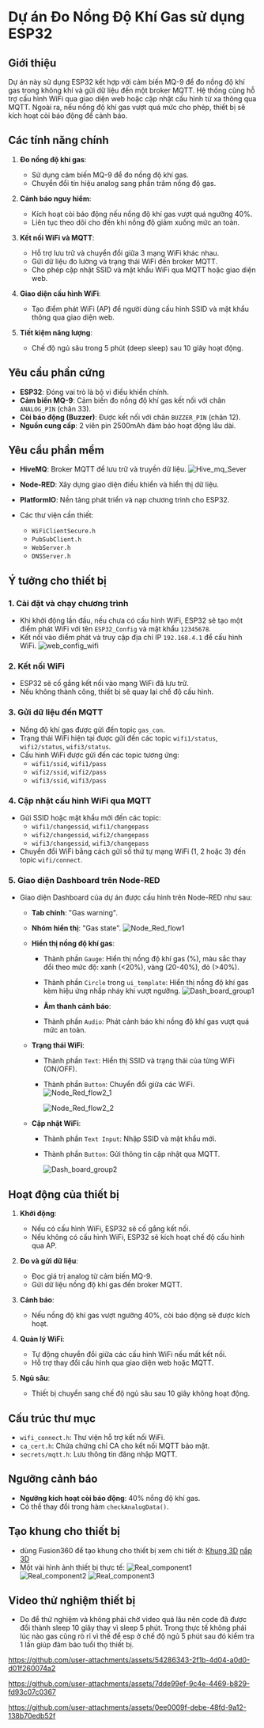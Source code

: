 # Dự án Đo Nồng Độ Khí Gas sử dụng ESP32

## Giới thiệu

Dự án này sử dụng ESP32 kết hợp với cảm biến MQ-9 để đo nồng độ khí gas trong không khí và gửi dữ liệu đến một broker MQTT. Hệ thống cũng hỗ trợ cấu hình WiFi qua giao diện web hoặc cập nhật cấu hình từ xa thông qua MQTT. Ngoài ra, nếu nồng độ khí gas vượt quá mức cho phép, thiết bị sẽ kích hoạt còi báo động để cảnh báo.

## Các tính năng chính
1. **Đo nồng độ khí gas**:
   - Sử dụng cảm biến MQ-9 để đo nồng độ khí gas.
   - Chuyển đổi tín hiệu analog sang phần trăm nồng độ gas.

2. **Cảnh báo nguy hiểm**:
   - Kích hoạt còi báo động nếu nồng độ khí gas vượt quá ngưỡng 40%.
   - Liên tục theo dõi cho đến khi nồng độ giảm xuống mức an toàn.

3. **Kết nối WiFi và MQTT**:
   - Hỗ trợ lưu trữ và chuyển đổi giữa 3 mạng WiFi khác nhau.
   - Gửi dữ liệu đo lường và trạng thái WiFi đến broker MQTT.
   - Cho phép cập nhật SSID và mật khẩu WiFi qua MQTT hoặc giao diện web.

4. **Giao diện cấu hình WiFi**:
   - Tạo điểm phát WiFi (AP) để người dùng cấu hình SSID và mật khẩu thông qua giao diện web.

5. **Tiết kiệm năng lượng**:
   - Chế độ ngủ sâu trong 5 phút (deep sleep) sau 10 giây hoạt động.

## Yêu cầu phần cứng
- **ESP32**: Đóng vai trò là bộ vi điều khiển chính.
- **Cảm biến MQ-9**: Cảm biến đo nồng độ khí gas kết nối với chân `ANALOG_PIN` (chân 33).
- **Còi báo động (Buzzer)**: Được kết nối với chân `BUZZER_PIN` (chân 12).
- **Nguồn cung cấp**: 2 viên pin 2500mAh đảm bảo hoạt động lâu dài.

## Yêu cầu phần mềm
- **HiveMQ**: Broker MQTT để lưu trữ và truyền dữ liệu.
  ![Hive_mq_Sever](https://github.com/user-attachments/assets/a9f96fd1-36f6-41e6-8602-62a356963ced)
  
- **Node-RED**: Xây dựng giao diện điều khiển và hiển thị dữ liệu.
- **PlatformIO**: Nền tảng phát triển và nạp chương trình cho ESP32.
- Các thư viện cần thiết:
  - `WiFiClientSecure.h`
  - `PubSubClient.h`
  - `WebServer.h`
  - `DNSServer.h`

## Ý tưởng cho thiết bị

### 1. Cài đặt và chạy chương trình
- Khi khởi động lần đầu, nếu chưa có cấu hình WiFi, ESP32 sẽ tạo một điểm phát WiFi với tên `ESP32_Config` và mật khẩu `12345678`.
- Kết nối vào điểm phát và truy cập địa chỉ IP `192.168.4.1` để cấu hình WiFi.
  ![web_config_wifi](https://github.com/user-attachments/assets/22ac02b9-6b73-41c3-8df8-b60634e412b0)


### 2. Kết nối WiFi
- ESP32 sẽ cố gắng kết nối vào mạng WiFi đã lưu trữ.
- Nếu không thành công, thiết bị sẽ quay lại chế độ cấu hình.

### 3. Gửi dữ liệu đến MQTT
- Nồng độ khí gas được gửi đến topic `gas_con`.
- Trạng thái WiFi hiện tại được gửi đến các topic `wifi1/status`, `wifi2/status`, `wifi3/status`.
- Cấu hình WiFi được gửi đến các topic tương ứng:
  - `wifi1/ssid`, `wifi1/pass`
  - `wifi2/ssid`, `wifi2/pass`
  - `wifi3/ssid`, `wifi3/pass`

### 4. Cập nhật cấu hình WiFi qua MQTT
- Gửi SSID hoặc mật khẩu mới đến các topic:
  - `wifi1/changessid`, `wifi1/changepass`
  - `wifi2/changessid`, `wifi2/changepass`
  - `wifi3/changessid`, `wifi3/changepass`
- Chuyển đổi WiFi bằng cách gửi số thứ tự mạng WiFi (1, 2 hoặc 3) đến topic `wifi/connect`.

### 5. Giao diện Dashboard trên Node-RED
- Giao diện Dashboard của dự án được cấu hình trên Node-RED như sau:
  - **Tab chính**: "Gas warning".
  - **Nhóm hiển thị**: "Gas state".
    ![Node_Red_flow1](https://github.com/user-attachments/assets/ccd155b7-1061-4343-b9f6-9da530066067)

  - **Hiển thị nồng độ khí gas**:
    - Thành phần `Gauge`: Hiển thị nồng độ khí gas (%), màu sắc thay đổi theo mức độ: xanh (<20%), vàng (20-40%), đỏ (>40%).
    - Thành phần `Circle` trong `ui_template`: Hiển thị nồng độ khí gas kèm hiệu ứng nhấp nháy khi vượt ngưỡng.
       ![Dash_board_group1](https://github.com/user-attachments/assets/fe261b4c-b59e-4746-911e-46d9d914fcac)

    - **Âm thanh cảnh báo**:
    - Thành phần `Audio`: Phát cảnh báo khi nồng độ khí gas vượt quá mức an toàn.
    
  - **Trạng thái WiFi**:
    - Thành phần `Text`: Hiển thị SSID và trạng thái của từng WiFi (ON/OFF).
    - Thành phần `Button`: Chuyển đổi giữa các WiFi.
      ![Node_Red_flow2_1](https://github.com/user-attachments/assets/28c9da40-ad0f-4a29-9870-123b90068771)
      
      ![Node_Red_flow2_2](https://github.com/user-attachments/assets/0b14b289-0bc7-4d38-81ba-4524a73ff054)

  - **Cập nhật WiFi**:
    - Thành phần `Text Input`: Nhập SSID và mật khẩu mới.
    - Thành phần `Button`: Gửi thông tin cập nhật qua MQTT.
      
      ![Dash_board_group2](https://github.com/user-attachments/assets/efb00c82-026d-4ced-9de4-cb176d4a4f02)
    


## Hoạt động của thiết bị
1. **Khởi động**:
   - Nếu có cấu hình WiFi, ESP32 sẽ cố gắng kết nối.
   - Nếu không có cấu hình WiFi, ESP32 sẽ kích hoạt chế độ cấu hình qua AP.

2. **Đo và gửi dữ liệu**:
   - Đọc giá trị analog từ cảm biến MQ-9.
   - Gửi dữ liệu nồng độ khí gas đến broker MQTT.

3. **Cảnh báo**:
   - Nếu nồng độ khí gas vượt ngưỡng 40%, còi báo động sẽ được kích hoạt.

4. **Quản lý WiFi**:
   - Tự động chuyển đổi giữa các cấu hình WiFi nếu mất kết nối.
   - Hỗ trợ thay đổi cấu hình qua giao diện web hoặc MQTT.

5. **Ngủ sâu**:
   - Thiết bị chuyển sang chế độ ngủ sâu sau 10 giây không hoạt động.

## Cấu trúc thư mục
- `wifi_connect.h`: Thư viện hỗ trợ kết nối WiFi.
- `ca_cert.h`: Chứa chứng chỉ CA cho kết nối MQTT bảo mật.
- `secrets/mqtt.h`: Lưu thông tin đăng nhập MQTT.

## Ngưỡng cảnh báo
- **Ngưỡng kích hoạt còi báo động**: 40% nồng độ khí gas.
- Có thể thay đổi trong hàm `checkAnalogData()`.

## Tạo khung cho thiết bị
- dùng Fusion360 để tạo khung cho thiết bị xem chi tiết ở:
  [Khung 3D](https://github.com/linhlinhto/gas-concentration-sensor/blob/main/Gaswarning_image/Gas_Warning.stl)
  [nắp 3D](https://github.com/linhlinhto/gas-concentration-sensor/blob/main/Gaswarning_image/nap_gas.stl)
- Một vài hình ảnh thiết bị thực tế:
  ![Real_component1](https://github.com/user-attachments/assets/46a49ea6-4d11-4dfe-a685-4090138279a7)
  ![Real_component2](https://github.com/user-attachments/assets/fadf6807-76fd-463a-bc9a-07ed0688043d)
  ![Real_component3](https://github.com/user-attachments/assets/91d825cf-73ad-4d51-899e-d53992ab823b)

## Video thử nghiệm thiết bị
- Do để thử nghiệm và không phải chờ video quá lâu nên code đã  được đổi thành sleep 10 giây thay vì sleep 5 phút. Trong thực tế không phải lúc nào gas cũng rò rỉ vì thế để esp ở chế độ ngủ 5 phút sau đó kiểm tra 1 lần giúp đảm bảo tuổi thọ thiết bị.

https://github.com/user-attachments/assets/54286343-2f1b-4d04-a0d0-d01f260074a2


https://github.com/user-attachments/assets/7dde99ef-9c4e-4469-b829-fd93c07c0367


https://github.com/user-attachments/assets/0ee0009f-debe-48fd-9a12-138b70edb52f


